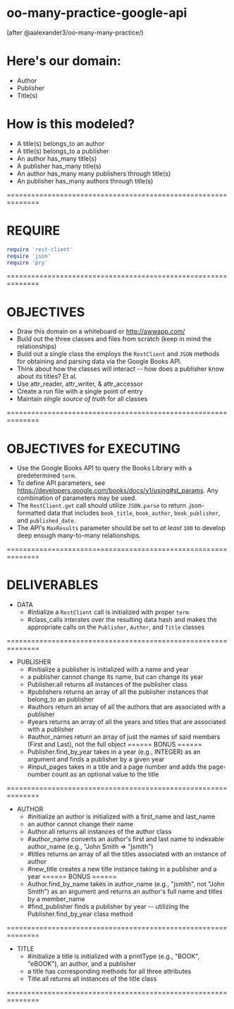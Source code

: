 # oo-many-practice-google-api

(after @aalexander3/oo-many-many-practice/)

# Here's our domain:
  * Author
  * Publisher
  * Title(s)

# How is this modeled?
  * A title(s) belongs_to an author
  * A title(s) belongs_to a publisher
  * An author has_many title(s)
  * A publisher has_many title(s)
  * An author has_many many publishers through title(s)
  * An publisher has_many authors through title(s)

==============================================================

# REQUIRE

```ruby
require 'rest-client'
require 'json'
require 'pry'
```

==============================================================

# OBJECTIVES
  * Draw this domain on a whiteboard or http://awwapp.com/
  * Build out the three classes and files from scratch (keep in mind the relationships)
  * Build out a single class the employs the `RestClient` and `JSON` methods for obtaining and parsing data via the Google Books API. 
  * Think about how the classes will interact -- how does a publisher know about its titles? Et al.
  * Use attr_reader, attr_writer, & attr_accessor
  * Create a run file with a single point of entry
  * Maintain _single source of truth_ for all classes

==============================================================

# OBJECTIVES for EXECUTING

  * Use the Google Books API to query the Books Library with a predetermined `term`. 
  * To define API parameters, see https://developers.google.com/books/docs/v1/using#st_params. Any combination of parameters may be used. 
  * The `RestClient.get` call should utilize `JSON.parse` to return .json-formatted data that includes `book_title`, `book_author`, `book_publisher`, and `published_date`. 
  * The API's `MaxResults` parameter should be set to _at least_ `100` to develop deep enough many-to-many relationships. 

==============================================================

# DELIVERABLES
  * DATA
    * #intialize a `RestClient` call is initialized with proper `term`
    * #class_calls interates over the resulting data hash and makes the appropriate calls on the `Publisher`, `Author`, and `Title` classes
    
==============================================================

  * PUBLISHER
    * #initialize a publisher is initialized with a name and year
    * a publisher cannot change its name, but can change its year
    * Publisher.all returns all instances of the publisher class
    * #publishers returns an array of all the publisher instances that belong_to an publisher
    * #authors return an array of all the authors that are associated with a publisher
    * #years returns an array of all the years and titles that are associated with a publisher
    * #author_names return an array of just the names of said members (First and Last), not the full object
    ====== BONUS ======
    * Publisher.find_by_year takes in a year (e.g., INTEGER) as an argument and finds a publisher by a given year
    * #input_pages takes in a title and a page number and adds the page-number count as an optional value to the title

==============================================================
  * AUTHOR
    * #initialize an author is initialized with a first_name and last_name
    * an author cannot change their name
    * Author.all returns all instances of the author class
    * #author_name converts an author's first and last name to indexable author_name (e.g., "John Smith => "jsmith")
    * #titles returns an array of all the titles associated with an instance of author
    * #new_title creates a new title instance taking in a publisher and a year
    ====== BONUS ======
    * Author.find_by_name takes in author_name (e.g., "jsmith", not "John Smith") as an argument and returns an author's full name and titles by a member_name
    * #find_publisher finds a publisher by year  -- utilizing the Publisher.find_by_year class method

==============================================================
  * TITLE
    * #initialize  a title is initialized with a printType (e.g., "BOOK", "eBOOK"), an author, and a publisher
    * a title has corresponding methods for all three attributes
    * Title.all returns all instances of the title class

==============================================================
